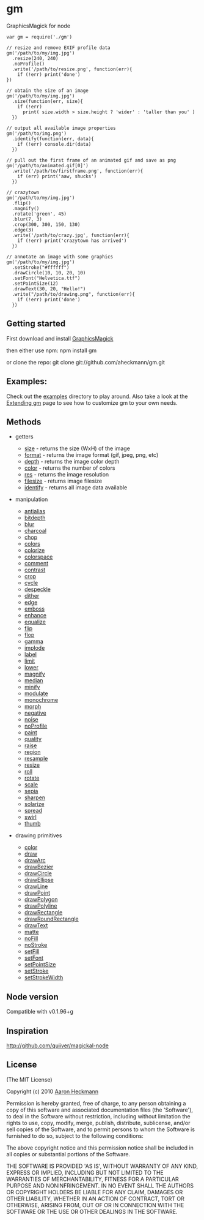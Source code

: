 # gm
GraphicsMagick for node

    var gm = require('./gm')

    // resize and remove EXIF profile data
    gm('/path/to/my/img.jpg')
      .resize(240, 240)
      .noProfile()
      .write('/path/to/resize.png', function(err){
        if (!err) print('done')
    })
  
    // obtain the size of an image
    gm('/path/to/my/img.jpg')
      .size(function(err, size){
        if (!err)
          print( size.width > size.height ? 'wider' : 'taller than you' )
      })

    // output all available image properties
    gm('/path/to/img.png')
      .identify(function(err, data){
        if (!err) console.dir(data)
      })

    // pull out the first frame of an animated gif and save as png
    gm('/path/to/animated.gif[0]')
      .write('/path/to/firstframe.png', function(err){
        if (err) print('aaw, shucks')
      })

    // crazytown
    gm('/path/to/my/img.jpg')
      .flip() 
      .magnify()
      .rotate('green', 45)
      .blur(7, 3)
      .crop(300, 300, 150, 130)
      .edge(3)
      .write('/path/to/crazy.jpg', function(err){
        if (!err) print('crazytown has arrived')
      }) 

    // annotate an image with some graphics
    gm('/path/to/my/img.jpg')
      .setStroke("#ffffff")
      .drawCircle(10, 10, 20, 10)
      .setFont("Helvetica.ttf")
      .setPointSize(12)
      .drawText(30, 20, "Hello!")
      .write("/path/to/drawing.png", function(err){
        if (!err) print('done')
      })
   

## Getting started
First download and install [GraphicsMagick](http://www.graphicsmagick.org/)

then either use npm:
    npm install gm

or clone the repo:
    git clone git://github.com/aheckmann/gm.git

## Examples:
     
  Check out the [examples](http://github.com/aheckmann/gm/tree/master/examples/) directory to play around. 
  Also take a look at the [Extending gm](http://wiki.github.com/aheckmann/gm/extending-gm)
  page to see how to customize gm to your own needs.


## Methods

  - getters
    - [size](http://aheckmann.github.com/gm/#getters) - returns the size (WxH) of the image
    - [format](http://aheckmann.github.com/gm/#getters) - returns the image format (gif, jpeg, png, etc)
    - [depth](http://aheckmann.github.com/gm/#getters) - returns the image color depth 
    - [color](http://aheckmann.github.com/gm/#getters) - returns the number of colors
    - [res](http://aheckmann.github.com/gm/#getters)   - returns the image resolution
    - [filesize](http://aheckmann.github.com/gm/#getters) - returns image filesize
    - [identify](http://aheckmann.github.com/gm/#getters) - returns all image data available

  - manipulation
    - [antialias](http://aheckmann.github.com/gm/#antialias)
    - [bitdepth](http://aheckmann.github.com/gm/#bitdepth)
    - [blur](http://aheckmann.github.com/gm/#blur)
    - [charcoal](http://aheckmann.github.com/gm/#charcoal)
    - [chop](http://aheckmann.github.com/gm/#chop)
    - [colors](http://aheckmann.github.com/gm/#colors)
    - [colorize](http://aheckmann.github.com/gm/#colorize)
    - [colorspace](http://aheckmann.github.com/gm/#colorspace)
    - [comment](http://aheckmann.github.com/gm/#comment)
    - [contrast](http://aheckmann.github.com/gm/#contrast)
    - [crop](http://aheckmann.github.com/gm/#crop)
    - [cycle](http://aheckmann.github.com/gm/#cycle)
    - [despeckle](http://aheckmann.github.com/gm/#despeckle)
    - [dither](http://aheckmann.github.com/gm/#dither)
    - [edge](http://aheckmann.github.com/gm/#edge)
    - [emboss](http://aheckmann.github.com/gm/#emboss)
    - [enhance](http://aheckmann.github.com/gm/#enhance)
    - [equalize](http://aheckmann.github.com/gm/#equalize)
    - [flip](http://aheckmann.github.com/gm/#flip)
    - [flop](http://aheckmann.github.com/gm/#flop)
    - [gamma](http://aheckmann.github.com/gm/#gamma)
    - [implode](http://aheckmann.github.com/gm/#implode)
    - [label](http://aheckmann.github.com/gm/#label)
    - [limit](http://aheckmann.github.com/gm/#limit)
    - [lower](http://aheckmann.github.com/gm/#lower)
    - [magnify](http://aheckmann.github.com/gm/#magnify)
    - [median](http://aheckmann.github.com/gm/#median)
    - [minify](http://aheckmann.github.com/gm/#minify)
    - [modulate](http://aheckmann.github.com/gm/#modulate)
    - [monochrome](http://aheckmann.github.com/gm/#monochrome)
    - [morph](http://aheckmann.github.com/gm/#morph)
    - [negative](http://aheckmann.github.com/gm/#negative)
    - [noise](http://aheckmann.github.com/gm/#noise)
    - [noProfile](http://aheckmann.github.com/gm/#profile)
    - [paint](http://aheckmann.github.com/gm/#paint)
    - [quality](http://aheckmann.github.com/gm/#quality)
    - [raise](http://aheckmann.github.com/gm/#raise)
    - [region](http://aheckmann.github.com/gm/#region)
    - [resample](http://aheckmann.github.com/gm/#resample)
    - [resize](http://aheckmann.github.com/gm/#resize) 
    - [roll](http://aheckmann.github.com/gm/#roll)
    - [rotate](http://aheckmann.github.com/gm/#rotate)
    - [scale](http://aheckmann.github.com/gm/#scale)
    - [sepia](http://aheckmann.github.com/gm/#sepia)
    - [sharpen](http://aheckmann.github.com/gm/#sharpen)
    - [solarize](http://aheckmann.github.com/gm/#solarize)
    - [spread](http://aheckmann.github.com/gm/#spread)
    - [swirl](http://aheckmann.github.com/gm/#swirl)
    - [thumb](http://aheckmann.github.com/gm/#thumb)
 
  - drawing primitives
    - [color](http://aheckmann.github.com/gm/#color)
    - [draw](http://aheckmann.github.com/gm/#draw)
    - [drawArc](http://aheckmann.github.com/gm/#drawArc)
    - [drawBezier](http://aheckmann.github.com/gm/#drawBezier)
    - [drawCircle](http://aheckmann.github.com/gm/#drawCircle)
    - [drawEllipse](http://aheckmann.github.com/gm/#drawEllipse)
    - [drawLine](http://aheckmann.github.com/gm/#drawLine)
    - [drawPoint](http://aheckmann.github.com/gm/#drawPoint)
    - [drawPolygon](http://aheckmann.github.com/gm/#drawPolygon)
    - [drawPolyline](http://aheckmann.github.com/gm/#drawPolyline)
    - [drawRectangle](http://aheckmann.github.com/gm/#drawRectangle)
    - [drawRoundRectangle](http://aheckmann.github.com/gm/#drawRoundRectangle)
    - [drawText](http://aheckmann.github.com/gm/#drawText)
    - [matte](http://aheckmann.github.com/gm/#matte)
    - [noFill](http://aheckmann.github.com/gm/#noFill)
    - [noStroke](http://aheckmann.github.com/gm/#noStroke)
    - [setFill](http://aheckmann.github.com/gm/#setFill)
    - [setFont](http://aheckmann.github.com/gm/#setFont)
    - [setPointSize](http://aheckmann.github.com/gm/#setPointSize)
    - [setStroke](http://aheckmann.github.com/gm/#setStroke)
    - [setStrokeWidth](http://aheckmann.github.com/gm/#setStrokeWidth)
      
## Node version
Compatible with v0.1.96+g
  
## Inspiration
http://github.com/quiiver/magickal-node

## License 

(The MIT License)

Copyright (c) 2010 [Aaron Heckmann](aaron.heckmann+github@gmail.com)

Permission is hereby granted, free of charge, to any person obtaining
a copy of this software and associated documentation files (the
'Software'), to deal in the Software without restriction, including
without limitation the rights to use, copy, modify, merge, publish,
distribute, sublicense, and/or sell copies of the Software, and to
permit persons to whom the Software is furnished to do so, subject to
the following conditions:

The above copyright notice and this permission notice shall be
included in all copies or substantial portions of the Software.

THE SOFTWARE IS PROVIDED 'AS IS', WITHOUT WARRANTY OF ANY KIND,
EXPRESS OR IMPLIED, INCLUDING BUT NOT LIMITED TO THE WARRANTIES OF
MERCHANTABILITY, FITNESS FOR A PARTICULAR PURPOSE AND NONINFRINGEMENT.
IN NO EVENT SHALL THE AUTHORS OR COPYRIGHT HOLDERS BE LIABLE FOR ANY
CLAIM, DAMAGES OR OTHER LIABILITY, WHETHER IN AN ACTION OF CONTRACT,
TORT OR OTHERWISE, ARISING FROM, OUT OF OR IN CONNECTION WITH THE
SOFTWARE OR THE USE OR OTHER DEALINGS IN THE SOFTWARE.
